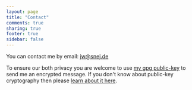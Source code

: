```yaml
---
layout: page
title: "Contact"
comments: true
sharing: true
footer: true
sidebar: false
---
```

You can contact me by email: jw@snej.de

To ensure our both privacy you are welcome to use <a href="http://snej.de/contact/89187862.asc">my gpg public-key</a> to send me an encrypted message. If you don't know about public-key cryptography then please <a href="http://en.wikipedia.org/wiki/Public-key_cryptography">learn about it here</a>.
